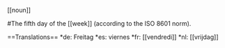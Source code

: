 [[noun]]

#The fifth day of the [[week]] (according to the ISO 8601 norm).

==Translations==
*de: Freitag
*es: viernes
*fr: [[vendredi]]
*nl: [[vrijdag]]